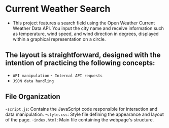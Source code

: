 # Current Weather Search
- This project features a search field using the Open Weather Current Weather Data API. You input the city name and receive information such as temperature, wind speed, and wind direction in degrees, displayed within a graphical representation on a circle.

## The layout is straightforward, designed with the intention of practicing the following concepts:

- `API manipulation`
-` Internal API requests`
- `JSON data handling`

## File Organization

-`script.js`: Contains the JavaScript code responsible for interaction and data manipulation.
-`style.css`: Style file defining the appearance and layout of the page.
-`index.html`: Main file containing the webpage's structure.
